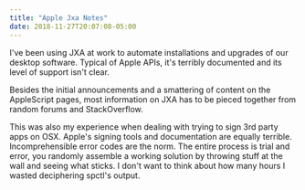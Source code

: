 ```yaml
---
title: "Apple Jxa Notes"
date: 2018-11-27T20:07:08-05:00
---
```


I've been using JXA at work to automate installations and upgrades of our desktop software.
Typical of Apple APIs, it's terribly documented and its level of support isn't clear.

Besides the initial announcements and a smattering of content on the AppleScript pages, most information
on JXA has to be pieced together from random forums and StackOverflow.

This was also my experience when dealing with trying to sign 3rd party apps on OSX. Apple's signing tools
and documentation are equally terrible. Incomprehensible error codes are the norm. The entire
process is trial and error, you randomly assemble a working solution by throwing stuff at the wall
and seeing what sticks. I don't want to think about how many hours I wasted deciphering spctl's output.